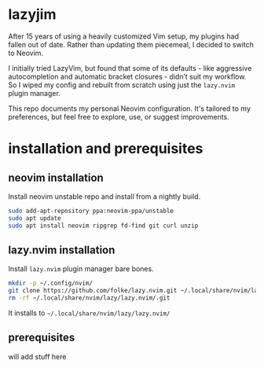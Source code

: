 # lazyjim

After 15 years of using a heavily customized Vim setup, my plugins had fallen out of date. Rather than updating them piecemeal, I decided to switch to Neovim.

I initially tried LazyVim, but found that some of its defaults - like aggressive autocompletion and automatic bracket closures - didn’t suit my workflow. So I wiped my config and rebuilt from scratch using just the `lazy.nvim` plugin manager.

This repo documents my personal Neovim configuration. It's tailored to my preferences, but feel free to explore, use, or suggest improvements.

# installation and prerequisites

## neovim installation

Install neovim unstable repo and install from a nightly build.

```bash
sudo add-apt-repository ppa:neovim-ppa/unstable
sudo apt update
sudo apt install neovim ripgrep fd-find git curl unzip
```

## lazy.nvim installation

Install `lazy.nvim` plugin manager bare bones.

```bash
mkdir -p ~/.config/nvim/
git clone https://github.com/folke/lazy.nvim.git ~/.local/share/nvim/lazy/lazy.nvim
rm -rf ~/.local/share/nvim/lazy/lazy.nvim/.git
```

It installs to `~/.local/share/nvim/lazy/lazy.nvim/`

## prerequisites

will add stuff here

